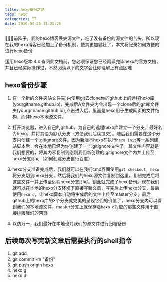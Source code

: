 ```yaml
---
title: hexo备份之路
tags: hexo
categories: IT
date: 2019-04-25 11:21:26
---
```


前阵子，我的hexo博客丢失源文件，吃了没有备份的源文件的苦头，所以现在我的hexo博客已经加上了备份机制，使其更加健壮了，本文将记录如何方便的进行hexo备份

适用hexo版本 4.x
查阅此文档前，您必须保证您已经阅读完毕hexo的官方文档，并且已经实际操作过，不然阅读以下的文字会让你理解上有点困难

## hexo备份步骤

1. 在一个新的文件夹(A文件夹)内使用git去clone你的github上的远程hexo库(yourgitname.github.io)，完成后A文件夹内会出现一个clone后的git库文件夹(yourgitname.github.io),点击进入后，里面是hexo用于生成网页的文件结构，而非hexo本地源文件。

2. 打开浏览器，进入自己的github，为自己的远程hexo库建立一个分支，最好名为hexo，并将其设为默认分支（方便我们后续提交）。随后我们需要在这个分支内创建一个.gitignore文件。因为新版本hexo在执行`hexo init`等一系列建站脚本后，会在本地已经为你创建了一个.gitignore文件了，其文件内容就是我们想要的，将其内容复制到刚刚我们新创建的.gitignore文件内并上传至hexo分支即可（如何创建分支自行百度）

3. hexo分支准备完成后，我们就可以在我们cmd界面使用`git checkout  hexo`将分支切到hexo分支，然后将我们的hexo源文件复制到这里，复制完成后将这些文件一并上传至远程hexo分支即可。到此就完成了hexo备份。现在我们就可以在本地的hexo分支环境下直接写新文章，写完后上传hexo分支，最后使用`hexo d`，让hexo脚本自动将生成后的文件上传至master分支。最后github上的hexo库的2个分支就完美的呈现它们的价值了，hexo分支内可以看到我们的本地源文件，master分支上就保存着`hexo d`对应的那些文件用于直接排版我们的网页

4. 以防万一，我们最好在本地也对我们的源文件进行归档备份

## 后续每次写完新文章后需要执行的shell指令

1. git add <newfile>
2. git commit -m "备份"
3. git push origin hexo
4. hexo g
5. hexo d